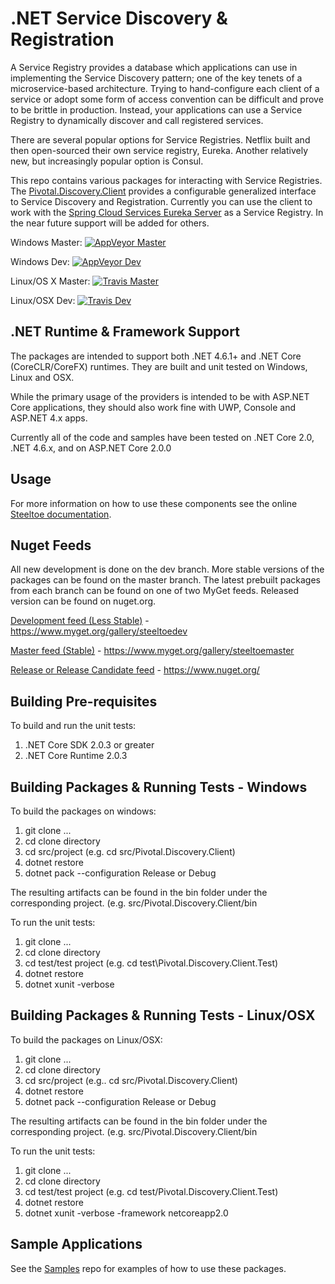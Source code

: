 # .NET Service Discovery & Registration

A Service Registry provides a database which applications can use in implementing the Service Discovery pattern; one of the key tenets of a microservice-based architecture. Trying to hand-configure each client of a service or adopt some form of access convention can be difficult and prove to be brittle in production. Instead, your applications can use a Service Registry to dynamically discover and call registered services.

There are several popular options for Service Registries. Netflix built and then open-sourced their own service registry, Eureka. Another relatively new, but increasingly popular option is Consul. 

This repo contains various packages for interacting with Service Registries.  The [Pivotal.Discovery.Client](https://github.com/pivotal-cf/spring-cloud-dotnet-discovery/tree/master/src/Pivotal.Discovery.Client) provides a configurable generalized interface to Service Discovery and Registration.  Currently you can use the client to work with the [Spring Cloud Services Eureka Server](http://docs.pivotal.io/spring-cloud-services/service-registry/) as a Service Registry. In the near future support will be added for others.

Windows Master:  [![AppVeyor Master](https://ci.appveyor.com/api/projects/status/84oangqh3o4fyt7b/branch/master?svg=true)](https://ci.appveyor.com/project/steeltoe/spring-cloud-dotnet-discovery/branch/master)

Windows Dev:  [![AppVeyor Dev](https://ci.appveyor.com/api/projects/status/84oangqh3o4fyt7b/branch/dev?svg=true)](https://ci.appveyor.com/project/steeltoe/spring-cloud-dotnet-discovery/branch/dev)

Linux/OS X Master: [![Travis Master](https://travis-ci.org/pivotal-cf/spring-cloud-dotnet-discovery.svg?branch=master)](https://travis-ci.org/pivotal-cf/spring-cloud-dotnet-discovery)

Linux/OSX Dev: [![Travis Dev](https://travis-ci.org/pivotal-cf/spring-cloud-dotnet-discovery.svg?branch=dev)](https://travis-ci.org/pivotal-cf/spring-cloud-dotnet-discovery)

## .NET Runtime & Framework Support

The packages are intended to support both .NET 4.6.1+ and .NET Core (CoreCLR/CoreFX) runtimes.  They are built and unit tested on Windows, Linux and OSX.

While the primary usage of the providers is intended to be with ASP.NET Core applications, they should also work fine with UWP, Console and ASP.NET 4.x apps.

Currently all of the code and samples have been tested on .NET Core 2.0, .NET 4.6.x, and on ASP.NET Core 2.0.0

## Usage

For more information on how to use these components see the online [Steeltoe documentation](http://steeltoe.io/).

## Nuget Feeds

All new development is done on the dev branch. More stable versions of the packages can be found on the master branch. The latest prebuilt packages from each branch can be found on one of two MyGet feeds. Released version can be found on nuget.org.

[Development feed (Less Stable)](https://www.myget.org/gallery/steeltoedev) - https://www.myget.org/gallery/steeltoedev

[Master feed (Stable)](https://www.myget.org/gallery/steeltoemaster) - https://www.myget.org/gallery/steeltoemaster

[Release or Release Candidate feed](https://www.nuget.org/) - https://www.nuget.org/

## Building Pre-requisites

To build and run the unit tests:

1. .NET Core SDK 2.0.3 or greater
1. .NET Core Runtime 2.0.3

## Building Packages & Running Tests - Windows

To build the packages on windows:

1. git clone ...
1. cd clone directory
1. cd src/project (e.g. cd src/Pivotal.Discovery.Client)
1. dotnet restore
1. dotnet pack --configuration Release or Debug

The resulting artifacts can be found in the bin folder under the corresponding project. (e.g. src/Pivotal.Discovery.Client/bin

To run the unit tests:

1. git clone ...
1. cd clone directory
1. cd test/test project (e.g. cd test\Pivotal.Discovery.Client.Test)
1. dotnet restore
1. dotnet xunit -verbose

## Building Packages & Running Tests - Linux/OSX

To build the packages on Linux/OSX:

1. git clone ...
1. cd clone directory
1. cd src/project (e.g.. cd src/Pivotal.Discovery.Client)
1. dotnet restore
1. dotnet pack --configuration Release or Debug

The resulting artifacts can be found in the bin folder under the corresponding project. (e.g. src/Pivotal.Discovery.Client/bin

To run the unit tests:

1. git clone ...
1. cd clone directory
1. cd test/test project (e.g. cd test/Pivotal.Discovery.Client.Test)
1. dotnet restore
1. dotnet xunit -verbose -framework netcoreapp2.0

## Sample Applications

See the [Samples](https://github.com/SteeltoeOSS/Samples) repo for examples of how to use these packages.
